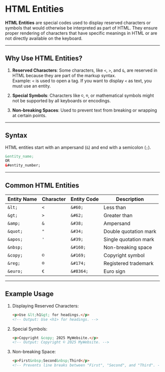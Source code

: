 # **HTML Entities**

**HTML Entities** are special codes used to display reserved characters or symbols that would otherwise be interpreted as part of HTML. They ensure proper rendering of characters that have specific meanings in HTML or are not directly available on the keyboard.

---

## **Why Use HTML Entities?**

1. **Reserved Characters**: Some characters, like `<`, `>`, and `&`, are reserved in HTML because they are part of the markup syntax.  
   Example: `<` is used to open a tag. If you want to display `<` as text, you must use an entity.

2. **Special Symbols**: Characters like `©`, `®`, or mathematical symbols might not be supported by all keyboards or encodings.

3. **Non-breaking Spaces**: Used to prevent text from breaking or wrapping at certain points.

---

## **Syntax**

HTML entities start with an ampersand (`&`) and end with a semicolon (`;`).

```html
&entity_name;
OR
&#entity_number;
```

---

## **Common HTML Entities**

| **Entity Name** | **Character** | **Entity Code** | **Description**         |
|------------------|---------------|------------------|-------------------------|
| `&lt;`          | `<`           | `&#60;`         | Less than               |
| `&gt;`          | `>`           | `&#62;`         | Greater than            |
| `&amp;`         | `&`           | `&#38;`         | Ampersand               |
| `&quot;`        | `"`           | `&#34;`         | Double quotation mark   |
| `&apos;`        | `'`           | `&#39;`         | Single quotation mark   |
| `&nbsp;`        |               | `&#160;`        | Non-breaking space      |
| `&copy;`        | `©`           | `&#169;`        | Copyright symbol        |
| `&reg;`         | `®`           | `&#174;`        | Registered trademark    |
| `&euro;`        | `€`           | `&#8364;`       | Euro sign               |

---

## **Example Usage**

1. Displaying Reserved Characters:

   ```html
   <p>Use &lt;h1&gt; for headings.</p>
   <!-- Output: Use <h1> for headings. -->
   ```

2. Special Symbols:

   ```html
   <p>Copyright &copy; 2025 MyWebsite.</p>
   <!-- Output: Copyright © 2025 MyWebsite. -->
   ```

3. Non-breaking Space:

   ```html
   <p>First&nbsp;Second&nbsp;Third</p>
   <!-- Prevents line breaks between "First", "Second", and "Third". -->
   ```
